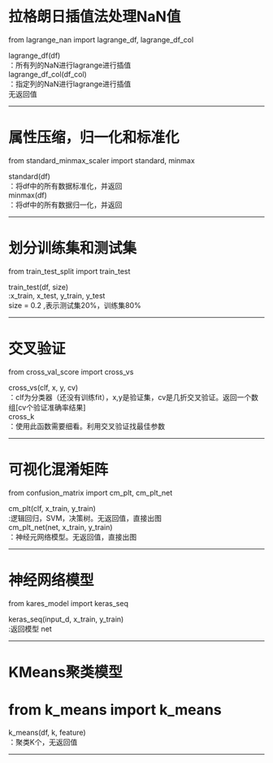 # 拉格朗日插值法处理NaN值  
from lagrange_nan import lagrange_df, lagrange_df_col  

lagrange_df(df)  
：所有列的NaN进行lagrange进行插值  
lagrange_df_col(df_col)  
：指定列的NaN进行lagrange进行插值  
无返回值  
******************************************************************  

# 属性压缩，归一化和标准化  
from standard_minmax_scaler import standard, minmax  

standard(df)  
：将df中的所有数据标准化，并返回  
minmax(df)  
：将df中的所有数据归一化，并返回  
******************************************************************  

# 划分训练集和测试集  
from train_test_split import train_test  

train_test(df, size)  
:x_train, x_test, y_train, y_test  
size = 0.2 ,表示测试集20%，训练集80%  
******************************************************************  

# 交叉验证  
from cross_val_score import cross_vs  

cross_vs(clf, x, y, cv)  
：clf为分类器（还没有训练fit），x,y是验证集，cv是几折交叉验证。返回一个数组[cv个验证准确率结果]  
cross_k  
：使用此函数需要细看。利用交叉验证找最佳参数  
******************************************************************  

# 可视化混淆矩阵  
from confusion_matrix import cm_plt, cm_plt_net  

cm_plt(clf, x_train, y_train)  
:逻辑回归，SVM，决策树。无返回值，直接出图  
cm_plt_net(net, x_train, y_train)  
：神经元网络模型。无返回值，直接出图  
******************************************************************  

# 神经网络模型  
from kares_model import keras_seq  

keras_seq(input_d, x_train, y_train)  
:返回模型 net  
******************************************************************  

# KMeans聚类模型  
# from k_means import k_means  

k_means(df, k, feature)  
：聚类K个，无返回值  
******************************************************************
